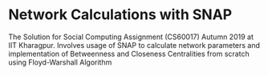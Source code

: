 # Network Calculations with SNAP
 The Solution for Social Computing Assignment (CS60017) Autumn 2019 at IIT Kharagpur. Involves usage of SNAP to calculate network parameters and implementation of Betweenness and Closeness Centralities from scratch using Floyd-Warshall Algorithm
